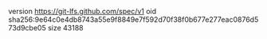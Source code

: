 version https://git-lfs.github.com/spec/v1
oid sha256:9e64c0e4db8743a55e9f8849e7f592d70f38f0b677e277eac0876d573d9cbe05
size 43188
